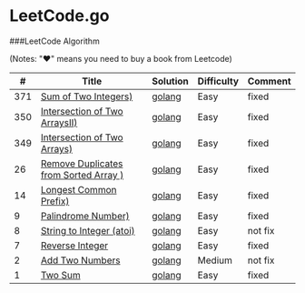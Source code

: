 LeetCode.go
========

###LeetCode Algorithm

(Notes: "&hearts;" means you need to buy a book from Leetcode)


| # | Title | Solution | Difficulty | Comment | 
|---| ----- | -------- | ---------- | ------- |
|371|[Sum of Two Integers)](https://leetcode.com/problems/sum-of-two-integers/)  | [golang](.//sum_of_two_integers/sum_of_two_integers.go)|Easy|fixed|
|350|[Intersection of Two ArraysII)](https://leetcode.com/problems/intersection-of-two-arrays-ii/)  | [golang](.//intersection_of_two_arrays2/intersection_of_two_array2.go)|Easy|fixed|
|349|[Intersection of Two Arrays)](https://leetcode.com/problems/intersection-of-two-arrays/)  | [golang](.//intersection_of_two_arrays/intersetion_of_two_arrays.go)|Easy|fixed|
|26|[Remove Duplicates from Sorted Array )](https://leetcode.com/problems/remove-duplicates-from-sorted-array/)  | [golang](.//remove_duplicates_from_sorted_array/remove_duplicates_from_sorted_array.go)|Easy|fixed|
|14|[Longest Common Prefix)](https://leetcode.com/problems/longest-common-prefix/)  | [golang](.//longest_common_prefix/longest_common_prefix.go)|Easy|fixed|
|9|[Palindrome Number)](https://leetcode.com/problems/palindrome-number/)  | [golang](.//palindrome_number/palindrome_number.go)|Easy|fixed|
|8|[String to Integer (atoi)](https://leetcode.com/problems/string-to-integer-atoi/)  | [golang](.//string_to_integer/atoi.go)|Easy|not fix|
|7|[Reverse Integer](https://leetcode.com/problems/reverse-integer/)  | [golang](.//reverse_integer/reverse_integer.go)|Easy|fixed|
|2|[Add Two Numbers](https://leetcode.com/problems/add-two-numbers/)  | [golang](.//add_two_numbers/add_two_numbers.go)|Medium|not fix|
|1|[Two Sum](https://leetcode.com/problems/two-sum/)  | [golang](.//two_num/two_num.go)|Easy|fixed|
